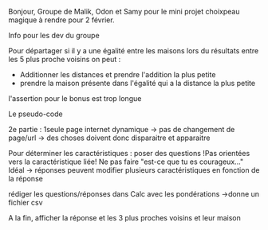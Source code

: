 Bonjour,
Groupe de Malik, Odon et Samy pour le mini projet choixpeau magique à rendre pour 2 février.

Info pour les dev du groupe 


  Pour départager si il y a une égalité entre les maisons lors du résultats entre les 5 plus proche voisins on peut :

  - Additionner les distances et prendre l'addition la plus petite
  - prendre la maison présente dans l'égalité qui a la distance la plus petite

  l'assertion pour le bonus est trop longue 

  Le pseudo-code


  2e partie :
  1seule page internet dynamique -> pas de changement de page/url    -> des choses doivent donc disparaitre et apparaitre

  Pour déterminer les caractéristiques : poser des questions !Pas orientées vers la caractéristique liée! 
  Ne pas faire "est-ce que tu es courageux..."
  Idéal -> réponses peuvent modifier plusieurs caractéristiques en fonction de la réponse 

  rédiger les questions/réponses dans Calc avec les pondérations ->donne un fichier csv  

  A la fin, afficher la réponse et les 3 plus proches voisins et leur maison
